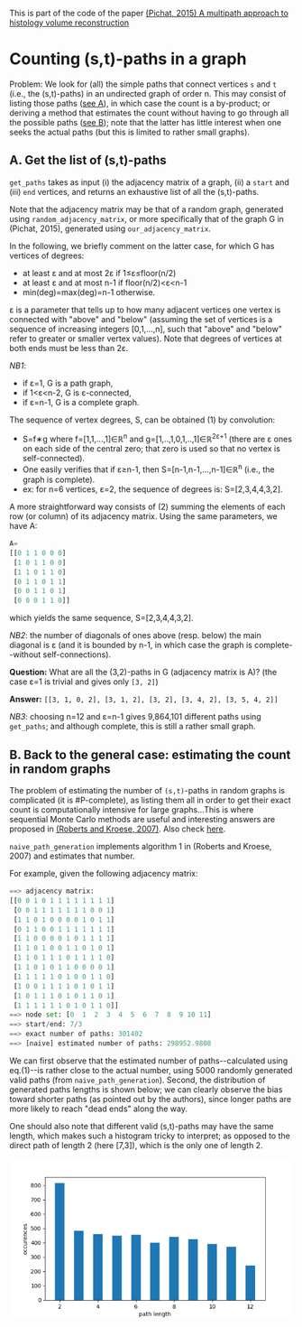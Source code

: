This is part of the code of the paper [(Pichat, 2015) A multipath approach to histology volume reconstruction](http://discovery.ucl.ac.uk/1468614/3/ISBI2015_tig.pdf)

Counting (s,t)-paths in a graph
==================
Problem: We look for (all) the simple paths that connect vertices `s` and `t` (i.e., the (s,t)-paths) in an undirected graph of order n. This may consist of listing those paths ([see A](#headingI)), in which case the count is a by-product; or deriving a method that estimates the count without having to go through all the possible paths ([see B](#headingB)); note that the latter has little interest when one seeks the actual paths (but this is limited to rather small graphs).


## <a name="headingA"></a>A. Get the list of (s,t)-paths
`get_paths` takes as input (i) the adjacency matrix of a graph, (ii) a `start` and (iii) `end` vertices, and returns an exhaustive list of all the (s,t)-paths.

Note that the adjacency matrix may be that of a random graph, generated using `random_adjacency_matrix`, or more specifically that of the graph G in (Pichat, 2015), generated using `our_adjacency_matrix`.

In the following, we briefly comment on the latter case, for which G has vertices of degrees:
 - at least &epsilon; and at most 2&epsilon; if 1&le;&epsilon;&le;floor(n/2) 
 - at least &epsilon; and at most n-1 if floor(n/2)&lt;&epsilon;&lt;n-1
 - min(deg)=max(deg)=n-1 otherwise. 

&epsilon; is a parameter that tells up to how many adjacent vertices one vertex is connected with "above" and "below" (assuming the set of vertices is a sequence of increasing integers [0,1,...,n], such that "above" and "below" refer to greater or smaller vertex values). Note that degrees of vertices at both ends must be less than 2&epsilon;.

_NB1_: 
 - if &epsilon;=1, G is a path graph,
 - if 1&lt;&epsilon;&lt;n-2, G is &epsilon;-connected,
 - if &epsilon;=n-1, G is a complete graph.

The sequence of vertex degrees, S, can be obtained (1) by convolution: 
 - S=f&lowast;g where f=[1,1,...,1]&isin;&Ropf;<sup>n</sup> and g=[1,..,1,0,1,..,1]&isin;&Ropf;<sup>2&epsilon;+1</sup> (there are &epsilon; ones on each side of the central zero; that zero is used so that no vertex is self-connected). 
 - One easily verifies that if &epsilon;&ge;n-1, then S=[n-1,n-1,...,n-1]&isin;&Ropf;<sup>n</sup> (i.e., the graph is complete).
 - ex: for n=6 vertices, &epsilon;=2, the sequence of degrees is: S=[2,3,4,4,3,2].

A more straightforward way consists of (2) summing the elements of each row (or column) of its adjacency matrix. Using the same parameters, we have A:
```python
A=
[[0 1 1 0 0 0]
 [1 0 1 1 0 0]
 [1 1 0 1 1 0]
 [0 1 1 0 1 1]
 [0 0 1 1 0 1]
 [0 0 0 1 1 0]]
```
which yields the same sequence, S=[2,3,4,4,3,2].

_NB2_: the number of diagonals of ones above (resp. below) the main diagonal is &epsilon; (and it is bounded by n-1, in which case the graph is complete--without self-connections).

__Question:__ What are all the (3,2)-paths in G (adjacency matrix is A)? (the case &epsilon;=1 is trivial and gives only `[3, 2]`)

__Answer:__ `[[3, 1, 0, 2], [3, 1, 2], [3, 2], [3, 4, 2], [3, 5, 4, 2]]`

_NB3_: choosing n=12 and &epsilon;=n-1 gives 9,864,101 different paths using `get_paths`; and although complete, this is still a rather small graph.


## <a name="headingB"></a>B. Back to the general case: estimating the count in random graphs
The problem of estimating the number of `(s,t)`-paths in random graphs is complicated (it is \#P-complete), as listing them all in order to get their exact count is computationally intensive for large graphs...This is where sequential Monte Carlo methods are useful and interesting answers are proposed in [(Roberts and Kroese, 2007)](https://people.smp.uq.edu.au/DirkKroese/ps/robkro_rev.pdf). Also check [here](http://citeseerx.ist.psu.edu/viewdoc/download;jsessionid=EC4731136167A4EB6D39E68680065D4B?doi=10.1.1.156.345&rep=rep1&type=pdf).

`naive_path_generation` implements algorithm 1 in (Roberts and Kroese, 2007) and estimates that number.

For example, given the following adjacency matrix:
```python
==> adjacency matrix:
[[0 0 1 0 1 1 1 1 1 1 1 1]
 [0 0 1 1 1 1 1 1 1 0 0 1]
 [1 1 0 1 0 0 0 0 1 0 1 1]
 [0 1 1 0 0 1 1 1 1 1 1 1]
 [1 1 0 0 0 0 1 0 1 1 1 1]
 [1 1 0 1 0 0 1 1 0 1 0 1]
 [1 1 0 1 1 1 0 1 1 1 1 0]
 [1 1 0 1 0 1 1 0 0 0 0 1]
 [1 1 1 1 1 0 1 0 0 1 1 0]
 [1 0 0 1 1 1 1 0 1 0 1 1]
 [1 0 1 1 1 0 1 0 1 1 0 1]
 [1 1 1 1 1 1 0 1 0 1 1 0]]
==> node set: [0  1  2  3  4  5  6  7  8  9 10 11]
==> start/end: 7/3
==> exact number of paths: 301402
==> [naive] estimated number of paths: 298952.9808
```

We can first observe that the estimated number of paths--calculated using eq.(1)--is rather close to the actual number, using 5000 randomly generated valid paths (from `naive_path_generation`). Second, the distribution of generated paths lengths is shown below; we can clearly observe the bias toward shorter paths (as pointed out by the authors), since longer paths are more likely to reach "dead ends" along the way.

One should also note that different valid (s,t)-paths may have the same length, which makes such a histogram tricky to interpret; as opposed to the direct path of length 2 (here [7,3]), which is the only one of length 2.

![histo_naive](figures/histo_naive2.png)
